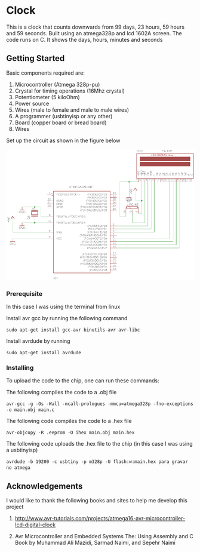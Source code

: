 # Clock

This is a clock that counts downwards from 99 days, 23 hours, 59 hours and 59 seconds. Built using an atmega328p and lcd 1602A screen. The code runs on C. It shows the days, hours, minutes and seconds

## Getting Started

Basic components required are:

1. Microcontroller (Atmega 328p-pu)
2. Crystal for timing operations (16Mhz crystal)
3. Potentiometer (5 kiloOhm)
4. Power source
5. Wires (male to female and male to male wires)
6. A programmer (usbtinyisp or any other)
7. Board (copper board or bread board)
8. Wires

Set up the circuit as shown in the figure below

<p align="center">
	<img src="./Assets/schematic.png" />
</p>

### Prerequisite

In this case I was using the terminal from linux

Install avr gcc by running the following command
```
sudo apt-get install gcc-avr binutils-avr avr-libc
```
Install avrdude by running
```
sudo apt-get install avrdude
```

### Installing

To upload the code to the chip, one can run these commands:

The following compiles the code to a .obj file
 ```
avr-gcc -g -Os -Wall -mcall-prologues -mmcu=atmega328p -fno-exceptions -o main.obj main.c
```    
The following code compiles the code to a .hex file
```
avr-objcopy -R .eeprom -O ihex main.obj main.hex
```
The following code uploads the .hex file to the chip (in this case I was using a usbtinyisp)
```
avrdude -b 19200 -c usbtiny -p m328p -U flash:w:main.hex para gravar no atmega
```

## Acknowledgements

I would like to thank the following books and sites to help me develop this project

1. http://www.avr-tutorials.com/projects/atmega16-avr-microcontroller-lcd-digital-clock

2. Avr Microcontroller and Embedded Systems The: Using Assembly and C
Book by Muhammad Ali Mazidi, Sarmad Naimi, and Sepehr Naimi

